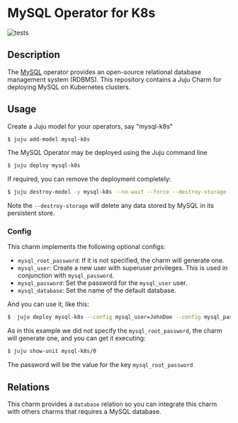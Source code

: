 # MySQL Operator for K8s

![tests](https://github.com/canonical/mysql-operator/actions/workflows/run-tests.yaml/badge.svg)


## Description

The [MySQL](https://www.mysql.com/) operator provides an open-source relational database management system (RDBMS). This repository contains a Juju Charm for deploying MySQL on Kubernetes clusters.


## Usage

Create a Juju model for your operators, say "mysql-k8s"

```bash
$ juju add-model mysql-k8s
```

The MySQL Operator may be deployed using the Juju command line

```bash
$ juju deploy mysql-k8s
```

If required, you can remove the deployment completely:

```bash
$ juju destroy-model -y mysql-k8s --no-wait --force --destroy-storage
```

Note the `--destroy-storage` will delete any data stored by MySQL in its persistent store.


### Config

This charm implements the following optional configs:

- `mysql_root_password`: If it is not specified, the charm will generate one.
- `mysql_user`: Create a new user with superuser privileges. This is used in conjunction with `mysql_password`.
- `mysql_password`: Set the password for the `mysql_user` user.
- `mysql_database`: Set the name of the default database.

And you can use it, like this:

```bash
$  juju deploy mysql-k8s --config mysql_user=JohnDoe --config mysql_password=SuperSecretUserPassword --config mysql_database=default_database
```


As in this example we did not specify the `mysql_root_password`, the charm will generate one, and you can get it executing:


```bash
$ juju show-unit mysql-k8s/0
```

The password will be the value for the key `mysql_root_password`


## Relations

This charm provides a `database` relation so you can integrate this charm with others charms that requires a MySQL database.
